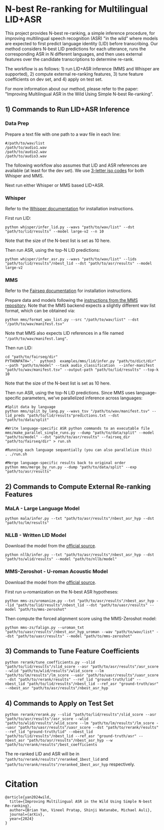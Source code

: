 # N-best Re-ranking for Multilingual LID+ASR
This project provides N-best re-ranking, a simple inference procedure, for improving multilingual speech recognition (ASR) "in the wild" where models are expected to first predict language identity (LID) before transcribing. Our method considers N-best LID predictions for each utterance, runs the corresponding ASR in N different languages, and then uses external features over the candidate transcriptions to determine re-rank. 

The workflow is as follows: 1) run LID+ASR inference (MMS and Whisper are supported), 2) compute external re-ranking features, 3) tune feature coefficients on dev set, and 4) apply on test set.

For more information about our method, please refer to the paper: "Improving Multilingual ASR in the Wild Using Simple N-best Re-ranking".

## 1) Commands to Run LID+ASR Inference

### Data Prep
Prepare a text file with one path to a wav file in each line:
```
#/path/to/wav/list
/path/to/audio1.wav
/path/to/audio2.wav
/path/to/audio3.wav
```

The following workflow also assumes that LID and ASR references are available (at least for the dev set). We use [3-letter iso codes](https://dl.fbaipublicfiles.com/mms/lid/mms1b_l4017_langs.html) for both Whisper and MMS.

Next run either Whisper or MMS based LID+ASR.

### Whisper
Refer to the [Whisper documentation](https://github.com/openai/whisper) for installation instructions.

First run LID:
```
python whisper/infer_lid.py --wavs "path/to/wav/list" --dst "path/to/lid/results" --model large-v2 --n 10
```
Note that the size of the N-best list is set as 10 here.

Then run ASR, using the top-N LID predictions:
```
python whisper/infer_asr.py --wavs "path/to/wav/list" --lids "path/to/lid/results"/nbest_lid --dst "path/to/asr/results" --model large-v2
```

### MMS
Refer to the [Fairseq documentation](https://github.com/facebookresearch/fairseq/tree/main) for installation instructions.

Prepare data and models following the [instructions from the MMS repository](https://github.com/facebookresearch/fairseq/tree/main/examples/mms). Note that the MMS backend expects a slightly different wav list format, which can be obtained via:
```
python mms/format_wav_list.py --src "/path/to/wav/list" --dst "/path/to/wav/manifest.tsv"
```
Note that MMS also expects LID references in a file named `"/path/to/wav/manifest.lang"`.

Then run LID:
```
cd "path/to/fairseq/dir"
PYTHONPATH='.'  python3  examples/mms/lid/infer.py "path/to/dict/dir" --path "path/to/model" --task audio_classification  --infer-manifest "path/to/wav/manifest.tsv" --output-path "path/to/lid/results" --top-k 10
```
Note that the size of the N-best list is set as 10 here.

Then run ASR, using the top-N LID predictions. Since MMS uses language-specific parameters, we've parallelized inference across languages:
```
#Split data by language
python mms/split_by_lang.py --wavs_tsv "/path/to/wav/manifest.tsv" --lid_preds "path/to/lid/results"predictions.txt --dst "path/to/data/split"

#Write language-specific ASR python commands to an executable file
mms/make_parallel_single_runs.py --dump "path/to/data/split" --model "path/to/model" --dst "path/to/asr/results" --fairseq_dir "path/to/fairseq/dir" > run.sh

#Running each language sequentially (you can also parallelize this)
. ./run.sh

#Merge language-specific results back to original order
python mms/merge_by_run.py --dump "path/to/data/split" --exp "path/to/asr/results"
```

## 2) Commands to Compute External Re-ranking Features

### MaLA - Large Language Model
```
python mala/infer.py --txt "path/to/asr/results"/nbest_asr_hyp --dst "path/to/lm/results"
```

### NLLB - Written LID Model
Download the model from the [official source](https://github.com/facebookresearch/fairseq/tree/nllb#lid-model).

```
python nllb/infer.py --txt "path/to/asr/results"/nbest_asr_hyp --dst "path/to/wlid/results" --model "path/to/nllb/model"
```

### MMS-Zeroshot - U-roman Acoustic Model
Download the model from the [official source](https://huggingface.co/spaces/mms-meta/mms-zeroshot/tree/main).

First run u-romanization on the N-best ASR hypotheses:
```
python mms-zs/uromanize.py --txt "path/to/asr/results"/nbest_asr_hyp --lid "path/to/lid/results"/nbest_lid --dst "path/to/uasr/results" --model "path/to/mms-zeroshot"
```

Then compute the forced alignment score using the MMS-Zeroshot model:
```
python mms-zs/falign.py --uroman_txt "path/to/uasr/results"/nbest_asr_hyp_uroman --wav "path/to/wav/list" --dst "path/to/uasr/results" --model "path/to/mms-zeroshot"
```

## 3) Commands to Tune Feature Coefficients
```
python rerank/tune_coefficients.py --slid "path/to/lid/results"/slid_score --asr "path/to/asr/results"/asr_score --wlid "path/to/wlid/results"/wlid_score --lm "path/to/lm/results"/lm_score --uasr "path/to/uasr/results"/uasr_score --dst "path/to/rerank/results" --ref_lid "ground-truth/lid" --nbest_lid "path/to/lid/results"/nbest_lid --ref_asr "ground-truth/asr" --nbest_asr "path/to/asr/results"/nbest_asr_hyp
```

## 4) Commands to Apply on Test Set
```
python rerank/rerank.py --slid "path/to/lid/results"/slid_score --asr "path/to/asr/results"/asr_score --wlid "path/to/wlid/results"/wlid_score --lm "path/to/lm/results"/lm_score --uasr "path/to/uasr/results"/uasr_score --dst "path/to/rerank/results" --ref_lid "ground-truth/lid" --nbest_lid "path/to/lid/results"/nbest_lid --ref_asr "ground-truth/asr" --nbest_asr "path/to/asr/results"/nbest_asr_hyp --w "path/to/rerank/results"/best_coefficients
```

The re-ranked LID and ASR will be in `"path/to/rerank/results"/reranked_1best_lid` and `"path/to/rerank/results"/reranked_1best_asr_hyp` respectively.

# Citation
```
@article{yan2024wild,
  title={Improving Multilingual ASR in the Wild Using Simple N-best Re-ranking},
  author={Brian Yan, Vineel Pratap, Shinji Watanabe, Michael Auli},
  journal={arXiv},
  year={2024}
}
```